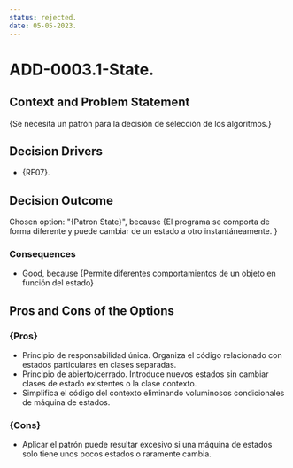 ```yaml
---
status: rejected.
date: 05-05-2023.
---
```

# ADD-0003.1-State.

## Context and Problem Statement

{Se necesita un patrón para la decisión de selección de los algoritmos.}

## Decision Drivers

* {RF07}.

## Decision Outcome

Chosen option: "{Patron State}", because
{El programa se comporta de forma diferente y puede cambiar de un estado a otro instantáneamente. }

### Consequences

* Good, because {Permite diferentes comportamientos de un objeto en función del estado}

## Pros and Cons of the Options

### {Pros}

* Principio de responsabilidad única. Organiza el código relacionado con estados particulares en clases separadas.
* Principio de abierto/cerrado. Introduce nuevos estados sin cambiar clases de estado existentes o la clase contexto.
* Simplifica el código del contexto eliminando voluminosos condicionales de máquina de estados.
### {Cons}

* Aplicar el patrón puede resultar excesivo si una máquina de estados solo tiene unos pocos estados o raramente cambia.
